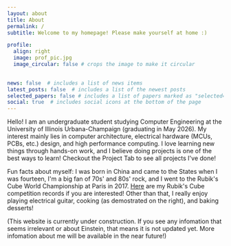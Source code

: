 ```yaml
---
layout: about
title: About
permalink: /
subtitle: Welcome to my homepage! Please make yourself at home :)

profile:
  align: right
  image: prof_pic.jpg
  image_circular: false # crops the image to make it circular
  

news: false  # includes a list of news items
latest_posts: false  # includes a list of the newest posts
selected_papers: false # includes a list of papers marked as "selected={true}"
social: true  # includes social icons at the bottom of the page
---
```


Hello! I am an undergraduate student studying Computer Engineering at the University of Illinois Urbana-Champaign (graduating in May 2026). My interest mainly lies in computer architecture, electrical hardware (MCUs, PCBs, etc.) design, and high performance computing. I love learning new things through hands-on work, and I believe doing projects is one of the best ways to learn! Checkout the Project Tab to see all projects I've done! 

Fun facts about myself: I was born in China and came to the States when I was fourteen, I'm a big fan of 70s' and 80s' rock, and I went to the Rubik's Cube World Championship at Paris in 2017. [Here](https://www.worldcubeassociation.org/persons/2016YANZ04) are my Rubik's Cube competition records if you are interested! Other than that, I really enjoy playing electrical guitar, cooking (as demostrated on the right), and baking desserts!

(This website is currently under construction. If you see any infomation that seems irrelevant or about Einstein, that means it is not updated yet. More infomation about me will be available in the near future!)
